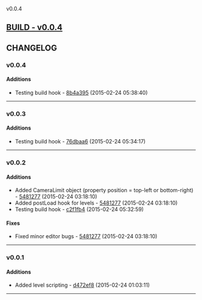 v0.0.4

## [BUILD - v0.0.4](https://github.com/adonaac/asalzen/blob/master/ASALZEN_v0.0.4.zip?raw=true)

## CHANGELOG

### v0.0.4

#### Additions

* Testing build hook - [8b4a395](https://bitbucket.org/adonaac/asalzen/commits/8b4a395a3e6a2a40a6d80a140ab173b5f017d56e) (2015-02-24 05:38:40)

---

### v0.0.3

#### Additions

* Testing build hook - [76dbaa6](https://bitbucket.org/adonaac/asalzen/commits/76dbaa6c2e0d4600bddecb4816532ecc15d9a77e) (2015-02-24 05:34:17)

---

### v0.0.2

#### Additions

* Added CameraLimit object (property position = top-left or bottom-right) - [5481277](https://bitbucket.org/adonaac/asalzen/commits/5481277c9c5aad42102411590b9ffd0ca14398a5) (2015-02-24 03:18:10)
* Added postLoad hook for levels - [5481277](https://bitbucket.org/adonaac/asalzen/commits/5481277c9c5aad42102411590b9ffd0ca14398a5) (2015-02-24 03:18:10)
* Testing build hook - [c2f1fb4](https://bitbucket.org/adonaac/asalzen/commits/c2f1fb47c530153b0178ed2ebe244b265e574a60) (2015-02-24 05:32:59)

#### Fixes

* Fixed minor editor bugs - [5481277](https://bitbucket.org/adonaac/asalzen/commits/5481277c9c5aad42102411590b9ffd0ca14398a5) (2015-02-24 03:18:10)

---

### v0.0.1

#### Additions

* Added level scripting - [d472ef8](https://bitbucket.org/adonaac/asalzen/commits/d472ef8ea30678fa0f0368216d1e8ef77ccdcff0) (2015-02-24 01:03:11)

---

